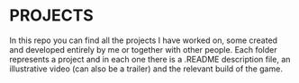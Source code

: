 # PROJECTS
In this repo you can find all the projects I have worked on, some created and developed entirely by me or together with other people.  Each folder represents a project and in each one there is a .README description file, an illustrative video (can also be a trailer) and the relevant build of the game.
